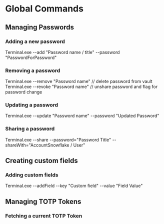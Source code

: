 ﻿# Global Commands
## Managing Passwords
### Adding a new password

Terminal.exe --add "Password name / title" --password "PasswordForPassword"

### Removing a password

Terminal.exe --remove "Password name" // delete password from vault
Terminal.exe --revoke "Password name" // unshare password and flag for password change

### Updating a password 

Terminal.exe --update "Password name" --password "Updated Password"

### Sharing a password

Terminal.exe --share --password="Password Title" --shareWith="AccountSnowflake / User"

## Creating custom fields
### Adding custom fields

Terminal.exe --addField --key "Custom field" --value "Field Value"

## Managing TOTP Tokens
### Fetching a current TOTP Token
